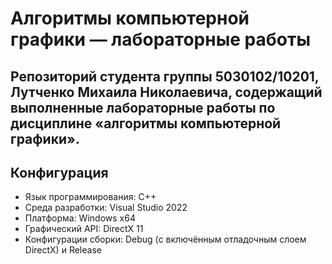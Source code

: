 # Алгоритмы компьютерной графики — лабораторные работы
Репозиторий студента группы 5030102/10201, Лутченко Михаила Николаевича, содержащий выполненные лабораторные работы по дисциплине «алгоритмы компьютерной графики».
---
## Конфигурация
- Язык программирования: C++
- Среда разработки: Visual Studio 2022
- Платформа: Windows x64
- Графический API: DirectX 11
- Конфигурации сборки: Debug (с включённым отладочным слоем DirectX) и Release
